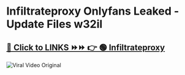 
 # Infiltrateproxy Onlyfans Leaked - Update Files w32il

## <h2><a href="https://clipsfans.com/Infiltrateproxy&ref=git">🔗 Click to LINKS ⏩⏩ 👉 🟢 Infiltrateproxy </a></h2>

<a href="https://clipsfans.com/Infiltrateproxy&ref=git" rel="nofollow" data-target="animated-image.originalLink"><img src="https://i.ibb.co.com/xMMVF88/686577567.gif" alt="Viral Video Original" style="max-width: 100%; display: inline-block;" data-target="animated-image.originalImage"></a>

